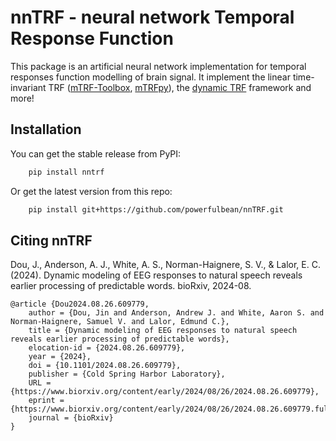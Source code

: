 # nnTRF - neural network Temporal Response Function

This package is an artificial neural network implementation for temporal responses function modelling of brain signal. It implement the linear time-invariant TRF ([mTRF-Toolbox](https://github.com/mickcrosse/mTRF-Toolbox), [mTRFpy](https://github.com/powerfulbean/mTRFpy)), the [dynamic TRF](https://doi.org/10.1101/2024.08.26.609779) framework and more!

## Installation

You can get the stable release from PyPI:
```sh
    pip install nntrf 
```
    
Or get the latest version from this repo:
```sh
    pip install git+https://github.com/powerfulbean/nnTRF.git
```
## Citing nnTRF
Dou, J., Anderson, A. J., White, A. S., Norman-Haignere, S. V., & Lalor, E. C. (2024). Dynamic modeling of EEG responses to natural speech reveals earlier processing of predictable words. bioRxiv, 2024-08.
```
@article {Dou2024.08.26.609779,
	author = {Dou, Jin and Anderson, Andrew J. and White, Aaron S. and Norman-Haignere, Samuel V. and Lalor, Edmund C.},
	title = {Dynamic modeling of EEG responses to natural speech reveals earlier processing of predictable words},
	elocation-id = {2024.08.26.609779},
	year = {2024},
	doi = {10.1101/2024.08.26.609779},
	publisher = {Cold Spring Harbor Laboratory},
	URL = {https://www.biorxiv.org/content/early/2024/08/26/2024.08.26.609779},
	eprint = {https://www.biorxiv.org/content/early/2024/08/26/2024.08.26.609779.full.pdf},
	journal = {bioRxiv}
}
```
